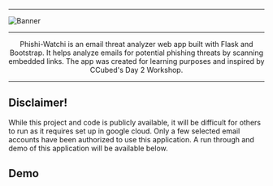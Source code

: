 ***
![Banner](static/images/banner.jpeg)
***
<div align="center">
Phishi-Watchi is an email threat analyzer web app built with Flask and Bootstrap. It helps analyze emails for potential phishing threats by scanning embedded links. The app was created for learning purposes and inspired by CCubed's Day 2 Workshop.
</div>

***

## Disclaimer!

While this project and code is publicly available, it will be difficult for others to run as it requires set up in google cloud. Only a few selected email accounts have been authorized to use this application. A run through and demo of this application will be available below.

## Demo
